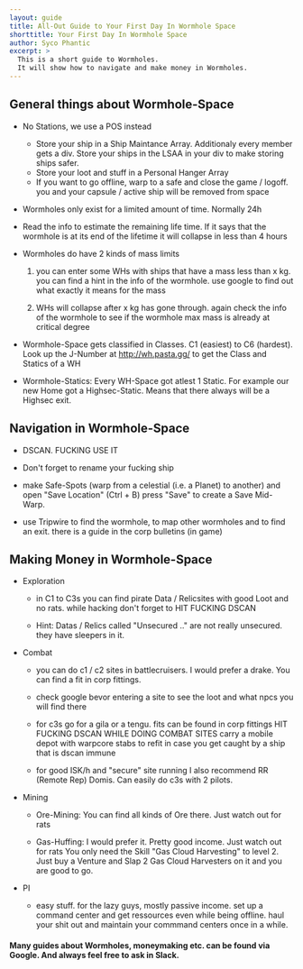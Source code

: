 ```yaml
---
layout: guide
title: All-Out Guide to Your First Day In Wormhole Space
shorttitle: Your First Day In Wormhole Space
author: Syco Phantic
excerpt: >
  This is a short guide to Wormholes.
  It will show how to navigate and make money in Wormholes.
---
```


## General things about Wormhole-Space

- No Stations, we use a POS instead
  - Store your ship in a Ship Maintance Array. Additionaly every member gets a div. Store your ships in the LSAA in your div to make  storing ships safer.
  - Store your loot and stuff in a Personal Hanger Array
  - If you want to go offline, warp to a safe and close the game / logoff. you and your capsule / active ship will be removed from    space

- Wormholes only exist for a limited amount of time. Normally 24h

- Read the info to estimate the remaining life time. If it says that the wormhole is at its end of the lifetime it will collapse in less than 4 hours

- Wormholes do have 2 kinds of mass limits

    1. you can enter some WHs with ships that have a mass less than x kg. you can find a hint in the info of the wormhole. use google to find out what exactly it means for the mass

    2. WHs will collapse after x kg has gone through. again check the info of the wormhole to see if the wormhole max mass is already at critical degree

- Wormhole-Space gets classified in Classes. C1 (easiest) to C6 (hardest). Look up the J-Number at http://wh.pasta.gg/ to get the Class and Statics of a WH

-  Wormhole-Statics: Every WH-Space got atlest 1 Static. For example our new Home got a Highsec-Static. Means that there always will be a Highsec exit.

## Navigation in Wormhole-Space

- DSCAN. FUCKING USE IT

- Don't forget to rename your fucking ship

- make Safe-Spots (warp from a celestial (i.e. a Planet) to another) and open "Save Location" (Ctrl + B) press "Save" to create a Save Mid-Warp.

- use Tripwire to find the wormhole, to map other wormholes and to find an exit. there is a guide in the corp bulletins (in game)

## Making Money in Wormhole-Space

- Exploration

  - in C1 to C3s you can find pirate Data / Relicsites with good Loot and no rats. while hacking don't forget to HIT FUCKING DSCAN

  - Hint: Datas / Relics called "Unsecured .." are not really unsecured. they have sleepers in it.

- Combat

  - you can do c1 / c2 sites in battlecruisers. I would prefer a drake. You can find a fit in corp fittings.

  - check google bevor entering a site to see the loot and what npcs you will find there

  - for c3s go for a gila or a tengu. fits can be found in corp fittings HIT FUCKING DSCAN WHILE DOING COMBAT SITES carry a mobile depot with warpcore stabs to refit in case you get caught by a ship that is dscan immune
  
  - for good ISK/h and "secure" site running I also recommend RR (Remote Rep) Domis. Can easily do c3s with 2 pilots.

- Mining

  - Ore-Mining: You can find all kinds of Ore there. Just watch out for rats

  - Gas-Huffing: I would prefer it. Pretty good income. Just watch out for rats You only need the Skill "Gas Cloud Harvesting" to level 2. Just buy a Venture and Slap 2 Gas Cloud Harvesters on it and you are good to go.

- PI

  - easy stuff. for the lazy guys, mostly passive income. set up a command center and get ressources even while being offline. haul your shit out and maintain your commmand centers once in a while.


#### Many guides about Wormholes, moneymaking etc. can be found via Google. And always feel free to ask in Slack.
